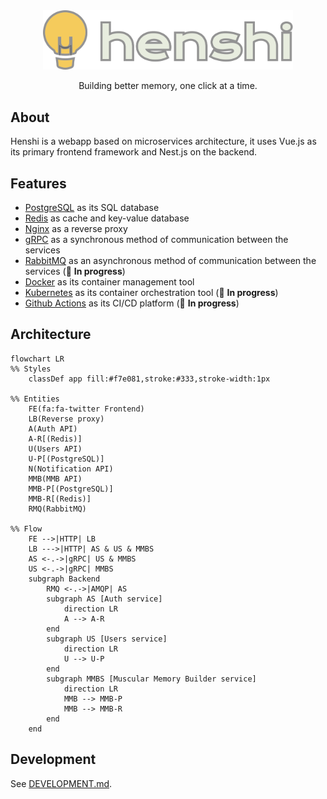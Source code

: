 <div align="center">
    <a alt="Henshi logo" href="https://henshi.neumanf.com" target="_blank" rel="noreferrer">
        <img src="docs/assets/images/logo.svg" width="400">
    </a>
    <p>Building better memory, one click at a time.</p>
</div>

## About

Henshi is a webapp based on microservices architecture, it uses Vue.js as its primary frontend framework and Nest.js on the backend.

## Features

- [PostgreSQL](https://postgresql.org) as its SQL database
- [Redis](https://redis.io) as cache and key-value database
- [Nginx](https://nginx.org) as a reverse proxy
- [gRPC](https://grpc.io) as a synchronous method of communication between the services
- [RabbitMQ](https://rabbitmq.com) as an asynchronous method of communication between the services (🚧 **In progress**)
- [Docker](https://docker.com) as its container management tool 
- [Kubernetes](https://kubernetes.io) as its container orchestration tool (🚧 **In progress**)
- [Github Actions](https://github.com/features/actions) as its CI/CD platform (🚧 **In progress**)

## Architecture

```mermaid
flowchart LR
%% Styles
    classDef app fill:#f7e081,stroke:#333,stroke-width:1px

%% Entities
    FE(fa:fa-twitter Frontend)
    LB(Reverse proxy)
    A(Auth API)
    A-R[(Redis)]
    U(Users API)
    U-P[(PostgreSQL)]
    N(Notification API)
    MMB(MMB API)
    MMB-P[(PostgreSQL)]
    MMB-R[(Redis)]
    RMQ(RabbitMQ)

%% Flow
    FE -->|HTTP| LB
    LB --->|HTTP| AS & US & MMBS
    AS <-.->|gRPC| US & MMBS
    US <-.->|gRPC| MMBS
    subgraph Backend
        RMQ <-.->|AMQP| AS
        subgraph AS [Auth service]
            direction LR
            A --> A-R
        end
        subgraph US [Users service]
            direction LR
            U --> U-P
        end
        subgraph MMBS [Muscular Memory Builder service]
            direction LR
            MMB --> MMB-P
            MMB --> MMB-R
        end
    end
```

## Development

See [DEVELOPMENT.md](DEVELOPMENT.md).

